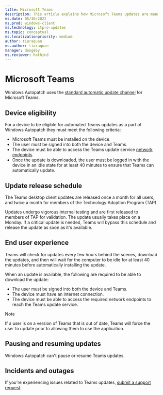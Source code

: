 ```yaml
---
title: Microsoft Teams
description: This article explains how Microsoft Teams updates are managed in Windows Autopatch
ms.date: 05/30/2022
ms.prod: windows-client
ms.technology: itpro-updates
ms.topic: conceptual
ms.localizationpriority: medium
author: tiaraquan
ms.author: tiaraquan
manager: dougeby
ms.reviewer: hathind
---
```


# Microsoft Teams

Windows Autopatch uses the [standard automatic update channel](/microsoftteams/teams-client-update#can-admins-deploy-updates-instead-of-teams-auto-updating) for Microsoft Teams.

## Device eligibility

For a device to be eligible for automated Teams updates as a part of Windows Autopatch they must meet the following criteria:

- Microsoft Teams must be installed on the device.
- The user must be signed into both the device and Teams.
- The device must be able to access the Teams update service [network endpoints](../prepare/windows-autopatch-configure-network.md).
- Once the update is downloaded, the user must be logged in with the device in an idle state for at least 40 minutes to ensure that Teams can automatically update.

## Update release schedule

The Teams desktop client updates are released once a month for all users, and twice a month for members of the Technology Adoption Program (TAP).

Updates undergo vigorous internal testing and are first released to members of TAP for validation. The update usually takes place on a Monday. If a critical update is needed, Teams will bypass this schedule and release the update as soon as it's available.

## End user experience

Teams will check for updates every few hours behind the scenes, download the updates, and then will wait for the computer to be idle for at least 40 minutes before automatically installing the update.  

When an update is available, the following are required to be able to download the update:  

- The user must be signed into both the device and Teams.
- The device must have an internet connection.  
- The device must be able to access the required network endpoints to reach the Teams update service.

> [!NOTE]
> If a user is on a version of Teams that is out of date, Teams will force the user to update prior to allowing them to use the application.

## Pausing and resuming updates

Windows Autopatch can't pause or resume Teams updates.

## Incidents and outages

If you're experiencing issues related to Teams updates, [submit a support request](../operate/windows-autopatch-support-request.md).
